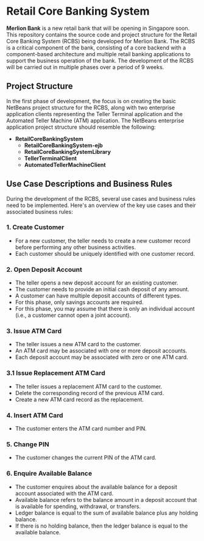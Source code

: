 # Retail Core Banking System

**Merlion Bank** is a new retail bank that will be opening in Singapore soon. This repository contains the source code and project structure for the Retail Core Banking System (RCBS) being developed for Merlion Bank. The RCBS is a critical component of the bank, consisting of a core backend with a component-based architecture and multiple retail banking applications to support the business operation of the bank. The development of the RCBS will be carried out in multiple phases over a period of 9 weeks.

## Project Structure

In the first phase of development, the focus is on creating the basic NetBeans project structure for the RCBS, along with two enterprise application clients representing the Teller Terminal application and the Automated Teller Machine (ATM) application. The NetBeans enterprise application project structure should resemble the following:

- **RetailCoreBankingSystem**
  - **RetailCoreBankingSystem-ejb**
  - **RetailCoreBankingSystemLibrary**
  - **TellerTerminalClient**
  - **AutomatedTellerMachineClient**

## Use Case Descriptions and Business Rules

During the development of the RCBS, several use cases and business rules need to be implemented. Here's an overview of the key use cases and their associated business rules:

### 1. Create Customer

- For a new customer, the teller needs to create a new customer record before performing any other business activities.
- Each customer should be uniquely identified with one customer record.

### 2. Open Deposit Account

- The teller opens a new deposit account for an existing customer.
- The customer needs to provide an initial cash deposit of any amount.
- A customer can have multiple deposit accounts of different types.
- For this phase, only savings accounts are required.
- For this phase, you may assume that there is only an individual account (i.e., a customer cannot open a joint account).

### 3. Issue ATM Card

- The teller issues a new ATM card to the customer.
- An ATM card may be associated with one or more deposit accounts.
- Each deposit account may be associated with zero or one ATM card.

### 3.1 Issue Replacement ATM Card

- The teller issues a replacement ATM card to the customer.
- Delete the corresponding record of the previous ATM card.
- Create a new ATM card record as the replacement.

### 4. Insert ATM Card

- The customer enters the ATM card number and PIN.

### 5. Change PIN

- The customer changes the current PIN of the ATM card.

### 6. Enquire Available Balance

- The customer enquires about the available balance for a deposit account associated with the ATM card.
- Available balance refers to the balance amount in a deposit account that is available for spending, withdrawal, or transfers.
- Ledger balance is equal to the sum of available balance plus any holding balance.
- If there is no holding balance, then the ledger balance is equal to the available balance.


